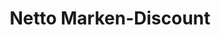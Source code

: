 ---
title: "Netto Marken-Discount"
url: /neustadt-b-coburg/netto-marken-discount/
shop: Supermarkt
---